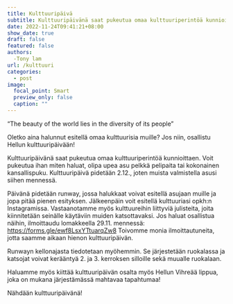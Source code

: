 ```yaml
---
title: Kulttuuripäivä
subtitle: Kulttuuripäivänä saat pukeutua omaa kulttuuriperintöä kunnioittaen.
date: 2022-11-24T09:41:21+08:00
show_date: true
draft: false
featured: false
authors:
  -Tony lam
url: /kulttuuri
categories:
  - post
image:
  focal_point: Smart
  preview_only: false
  caption: ""
---
```

“The beauty of the world lies in the diversity of its people”

Oletko aina halunnut esitellä omaa kulttuurisia muille? Jos niin, osallistu Hellun kulttuuripäivään!

Kulttuuripäivänä saat pukeutua omaa kulttuuriperintöä kunnioittaen. Voit pukeutua ihan miten haluat, olipa upea asu pelkkä pelipaita tai kokonainen kansallispuku. Kulttuuripäivä pidetään 2.12., joten muista valmistella asusi siihen mennessä.

Päivänä pidetään runway, jossa halukkaat voivat esitellä asujaan muille ja jopa pitää pienen esityksen. Jälkeenpäin voit esitellä kulttuuriasi opkh:n Instagramissa. Vastaanotamme myös kulttuureihin liittyviä julisteita, joita kiinnitetään seinälle käytäviin muiden katsottavaksi. Jos haluat osallistua näihin, ilmoittaudu lomakkeella 29.11. mennessä: https://forms.gle/ewf8LsxYTtuarqZw8 Toivomme monia ilmoittautuneita, jotta saamme aikaan hienon kulttuuripäivän.

Runwayn kellonajasta tiedotetaan myöhemmin. Se järjestetään ruokalassa ja katsojat voivat kerääntyä 2. ja 3. kerroksen silloille sekä muualle ruokalaan.

Haluamme myös kiittää kulttuuripäivän osalta myös Hellun Vihreää lippua, joka on mukana järjestämässä mahtavaa tapahtumaa!

Nähdään kulttuuripäivänä!
